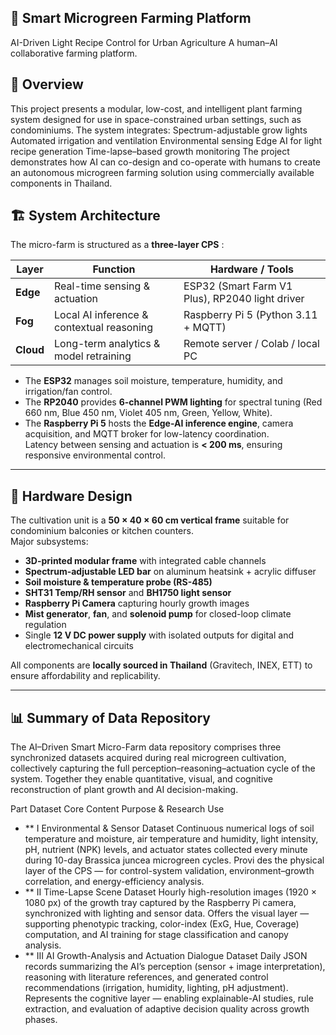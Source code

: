 ## 🌱 Smart Microgreen Farming Platform
AI-Driven Light Recipe Control for Urban Agriculture
A human–AI collaborative farming platform.

## 📌 Overview
This project presents a modular, low-cost, and intelligent plant farming system designed for use in space-constrained urban settings, such as condominiums. The system integrates:
Spectrum-adjustable grow lights
Automated irrigation and ventilation
Environmental sensing
Edge AI for light recipe generation
Time-lapse–based growth monitoring
The project demonstrates how AI can co-design and co-operate with humans to create an autonomous microgreen farming solution using commercially available components in Thailand.

## 🏗 System Architecture
The micro-farm is structured as a **three-layer CPS** :

| Layer | Function | Hardware / Tools |
|-------|-----------|------------------|
| **Edge** | Real-time sensing & actuation | ESP32 (Smart Farm V1 Plus), RP2040 light driver |
| **Fog** | Local AI inference & contextual reasoning | Raspberry Pi 5 (Python 3.11 + MQTT) |
| **Cloud** | Long-term analytics & model retraining | Remote server / Colab / local PC |

- The **ESP32** manages soil moisture, temperature, humidity, and irrigation/fan control.  
- The **RP2040** provides **6-channel PWM lighting** for spectral tuning (Red 660 nm, Blue 450 nm, Violet 405 nm, Green, Yellow, White).  
- The **Raspberry Pi 5** hosts the **Edge-AI inference engine**, camera acquisition, and MQTT broker for low-latency coordination.  
Latency between sensing and actuation is **< 200 ms**, ensuring responsive environmental control.

---

## 🔩 Hardware Design
The cultivation unit is a **50 × 40 × 60 cm vertical frame** suitable for condominium balconies or kitchen counters.  
Major subsystems:

- **3D-printed modular frame** with integrated cable channels  
- **Spectrum-adjustable LED bar** on aluminum heatsink + acrylic diffuser  
- **Soil moisture & temperature probe (RS-485)**  
- **SHT31 Temp/RH sensor** and **BH1750 light sensor**  
- **Raspberry Pi Camera** capturing hourly growth images  
- **Mist generator**, **fan**, and **solenoid pump** for closed-loop climate regulation  
- Single **12 V DC power supply** with isolated outputs for digital and electromechanical circuits  

All components are **locally sourced in Thailand** (Gravitech, INEX, ETT) to ensure affordability and replicability.

---

## 📊 Summary of Data Repository

The AI–Driven Smart Micro-Farm data repository comprises three synchronized datasets acquired during real microgreen cultivation, collectively capturing the full perception–reasoning–actuation cycle of the system.
Together they enable quantitative, visual, and cognitive reconstruction of plant growth and AI decision-making.

Part	Dataset	Core Content	Purpose & Research Use
- ** I	Environmental & Sensor Dataset	Continuous numerical logs of soil temperature and moisture, air temperature and humidity, light intensity, pH, nutrient (NPK) levels, and actuator states collected every minute during 10-day Brassica juncea microgreen cycles.	Provi des the physical layer of the CPS — for control-system validation, environment–growth correlation, and energy-efficiency analysis.
- ** II	Time-Lapse Scene Dataset	Hourly high-resolution images (1920 × 1080 px) of the growth tray captured by the Raspberry Pi camera, synchronized with lighting and sensor data.	Offers the visual layer — supporting phenotypic tracking, color-index (ExG, Hue, Coverage) computation, and AI training for stage classification and canopy analysis.
- ** III	AI Growth-Analysis and Actuation Dialogue Dataset	Daily JSON records summarizing the AI’s perception (sensor + image interpretation), reasoning with literature references, and generated control recommendations (irrigation, humidity, lighting, pH adjustment).	Represents the cognitive layer — enabling explainable-AI studies, rule extraction, and evaluation of adaptive decision quality across growth phases.
